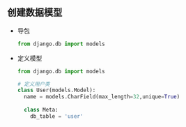 ## 创建数据模型

- 导包

  ```python
  from django.db import models
  ```

- 定义模型

  ```python
  from django.db import models
  
  # 定义用户类
  class User(models.Model):
    name = models.CharField(max_length=32,unique=True)
    
    class Meta:
      db_table = 'user'
  ```

  